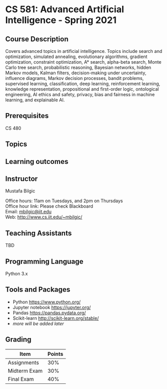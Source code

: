 # CS 581: Advanced Artificial Intelligence - Spring 2021

## Course Description

Covers advanced topics in artificial intelligence. Topics include search and optimization, simulated annealing, evolutionary algorithms, gradient optimization, constraint optimization, A* search, alpha-beta search, Monte Carlo tree search, probabilistic reasoning, Bayesian networks, hidden Markov models, Kalman filters, decision-making under uncertainty, influence diagrams, Markov decision processes, bandit problems, supervised learning, classification, deep learning, reinforcement learning, knowledge representation, propositional and first-order logic, ontological engineering, AI ethics and safety, privacy, bias and fairness in machine learning, and explainable AI.

## Prerequisites

CS 480

## Topics

## Learning outcomes


## Instructor

Mustafa Bilgic

Office hours: 11am on Tuesdays, and 2pm on Thursdays <br>
Office hour link: Please check Blackboard <br>
Email: mbilgic@iit.edu <br>
Web: http://www.cs.iit.edu/~mbilgic/

## Teaching Assistants

TBD


## Programming Language

Python 3.x

## Tools and Packages

* Python https://www.python.org/
* Jupyter notebook https://jupyter.org/
* Pandas https://pandas.pydata.org/
* Scikit-learn http://scikit-learn.org/stable/ 
* *more will be added later*

## Grading

Item | Points
--- | ---
Assignments | 30%
Midterm Exam | 30%
Final Exam | 40%

